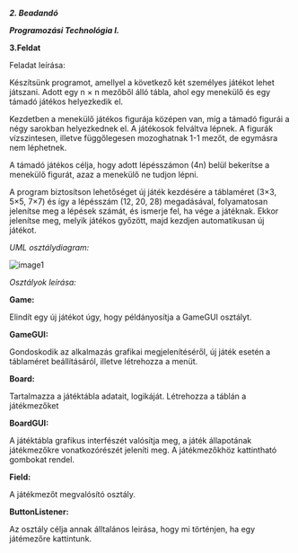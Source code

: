 ***2. Beadandó***  

***Programozási Technológia I.***  

**3.Feldat**  

Feladat leírása:  

Készítsünk programot, amellyel a következő két személyes játékot lehet játszani. Adott egy n × n mezőből álló tábla, ahol egy menekülő és egy támadó játékos helyezkedik el.   

Kezdetben a menekülő játékos figurája középen van, míg a támadó figurái a négy sarokban helyezkednek el. A játékosok felváltva lépnek. A figurák vízszintesen, illetve függőlegesen mozoghatnak 1-1 mezőt, de egymásra nem léphetnek.   

A támadó játékos célja, hogy adott lépésszámon (4n) belül bekerítse a menekülő figurát, azaz a menekülő ne tudjon lépni.   

A program biztosítson lehetőséget új játék kezdésére a táblaméret (3×3, 5×5, 7×7) és így a lépésszám (12, 20, 28) megadásával, folyamatosan jelenítse meg a lépések számát, és ismerje fel, ha vége a játéknak. Ekkor jelenítse meg, melyik játékos győzött, majd kezdjen automatikusan új játékot.  

*UML osztálydiagram:* 

![image1](https://user-images.githubusercontent.com/48122593/182323767-8e01f12b-c1f0-4324-b646-ee60f2f1ebe7.png)

*Osztályok leírása:*

**Game:**  

Elindít egy új játékot úgy, hogy példányosítja a GameGUI osztályt.  

**GameGUI:**  

Gondoskodik az alkalmazás grafikai megjelenítéséről, új játék esetén a táblaméret beállításáról, illetve létrehozza a menüt.  

**Board:**  

Tartalmazza a játéktábla adatait, logikáját. Létrehozza a táblán a játékmezőket  

**BoardGUI:**  

A játéktábla grafikus interfészét valósítja meg, a játék állapotának játékmezőkre vonatkozórészét jeleníti meg. A játékmezőkhöz kattintható gombokat rendel.  

**Field:**  

A játékmezőt megvalósító osztály.

**ButtonListener:**  

Az osztály célja annak álltalános leirása, hogy mi történjen, ha egy játémezőre kattintunk. 
